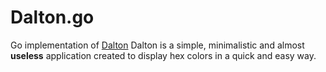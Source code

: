 # Dalton.go

Go implementation of [Dalton](https://github.com/martriay/dalton)
Dalton is a simple, minimalistic and almost **useless** application created to display hex colors in a quick and easy way.

